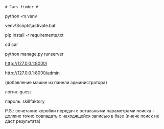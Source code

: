     # Cars finder #

python -m venv

venv\Scripts\activate.bat

pip install -r requirements.txt

cd car

python manage.py runserver

http://127.0.0.1:8000/

http://127.0.0.1:8000/admin

(добавление машин из панели администратора)

логин:  guest

пароль: skillfaktory

P.S.: сочетание коробки передач с остальными параметрами поиска - должно точно совпадать с находящейся записью в базе (иначе поиск не даст результата)

